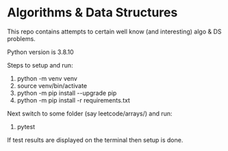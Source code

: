 # Algorithms & Data Structures

This repo contains attempts to certain well know (and interesting) algo & DS problems.

Python version is 3.8.10

Steps to setup and run:
1. python -m venv venv
2. source venv/bin/activate
3. python -m pip install --upgrade pip
4. python -m pip install -r requirements.txt

Next switch to some folder (say leetcode/arrays/) and run:
1. pytest

If test results are displayed on the terminal then setup is done.
